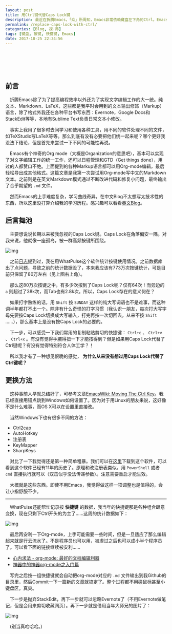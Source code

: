 ```yaml
---
layout: post
title: 用Ctrl键代替Caps Lock键
description: 最近在折腾Emacs，「众」所周知，Emacs非常依赖键盘左下角的Ctrl。Emacs许多教程的入门建议其中一条就是把Cap Locks键当做Ctrl用。我怎么就没有早点想到呢。
permalink: /replace-caps-lock-with-ctrl/
categories: [Blog, 视·界]
tags: [键盘, 按键, 快捷键, Emacs]
date: 2017-10-25 22:34:56
---
```



# 　


## 前言

　折腾Emacs除了为了提高编程效率以外还为了实现文字编辑工作的大一统。纯文本、Markdown、LaTeX，这些都是我平时会用到的文本输出修饰（Markup）语言，除了格式外我还在各种平台书写东西：Evernote，Google Docs和StackEdit等等，本地有Sublime Text负责日常文本小修改。

　事实上我用了很多时去间学习和使用各种工具，用不同的软件处理不同的文件，如TeXStudio写LaTeX等等。那么到底有没有必要把他们统一起来呢？哪个更好我没法下结论，但是首先来尝试一下不同的可能性再说。

　Emacs有个神奇的Org mode（大概是Organization的意思吧），基本可以实现了对文字编辑工作的统一工作，还可以日程管理和GTD（Get things done），用过的人都赞口不绝。上面提到的各种Markup语言都可以用Org-mode编辑，最后轻松导出成其他格式。这篇文章是我第一次尝试用Org-mode写中文的Markdown文本。之前则是在英文Markdown模式通过不断改进代码和修复小问题，最终输出了合乎期望的 `.md` 文件。

　然而Emacs的上手难度复杂，学习曲线奇异，在中文Blog不太想写太技术性的东西，所以这里没打算介绍我的学习历程。感兴趣可以看看[英文Blog](https://en.dlyang.me)。


## 后言舞池

　主要想说说长期以来被我忽视的Caps Lock键。Caps Lock在角落偏安一隅。对我来说，他就像一座孤岛，被一群高频按键所围绕。

![img](http://lanternd.qiniudn.com/Pic4Post/replace-caps-lock-with-ctrl/what-pulse-caps-lock.png "WhatPulse!截图")

　之前[日志](file:///d:/whatpulse/)提到过，我在用WhatPulse这个软件统计按键使用情况。之前数据库出了点问题，导致之前的统计数据没了，本来我应该有773万次按键统计，可是目前只保留了80万左右（见上图右上角）。

　那么这80万次按键之中，有多少次按到了Caps Lock呢？仅有64次！而旁边的 `a` 则超过了38k次，而Tab也有2.8k次。所以，Caps Lock存在的意义何在？

　如果打字熟练的话，用 `Shift` 按 `SUNDAY` 这样的纯大写词语也不是难事，而这种词半年都打不出一个。除非有什么奇怪的打字习惯（我认识一朋友，每次打大写字母先要按Caps Lock切换成大写输入，打完再按一次切回去，从来不按 `Shift` ……），那么基本上是没有按Caps Lock的必要的。

　下一步，可以感受一下我们常用的复制粘贴剪切的快捷键： `Ctrl+c` 、 `Ctrl+v` 、 `Ctrl+x` 。有没有觉得手腕得扭一下才能按得到？但是如果用Caps Lock代替了Ctrl键呢？有没有觉得特别符合人体工学？！

　所以我才有了一种想见恨晚的感觉， **为什么从来没有想过用Caps Lock代替了Ctrl键呢？**


## 更换方法

　这种事前人早就总结好了，可参考文章[EmacsWiki: Moving The Ctrl Key](https://www.emacswiki.org/emacs/MovingTheCtrlKey#toc14)。我已经直接用锚点跳到Windows如何设置了。因为对于用Linux的朋友来说，这好像不是什么难事，而OS X可以在设置里直接改。

　当然Windows下也有很多不同的方法：

-   Ctrl2cap
-   AutoHotkey
-   注册表
-   KeyMapper
-   SharpKeys

　对比了一下我觉得还是第一种简单粗暴。我们可以在[这里](https://docs.microsoft.com/en-us/sysinternals/downloads/ctrl2cap)下载到这个软件，可以看到这个软件已经有11年的历史了。原理和改注册表类似。用 `PowerShell` 或者 `cmd` 直接执行就可以（双击似乎没法传递参数）。注意需要重启才能生效。

　大概就是这些东西。即使不用Emacs，我觉得做这样一项调整也是值得的，会让小指舒服不少。

---

　WhatPulse还能帮忙记录按 **快捷键** 的数据，我当年的快捷键那是各种组合肆意变换，现在只剩下Ctrl开头的为主了……这周的统计数据如下：

![img](http://lanternd.qiniudn.com/Pic4Post/replace-caps-lock-with-ctrl/what-pulse-key-combo.png "WhatPulse!截图 - 快捷键")

　最后再安利一下Org-mode，上手可能需要一些时间，但是一旦适应了那么编辑起来就是行云流水了。不是程序员也可以用，被虐过之后也可以成小半个程序员了。可以看下面的链接继续被安利……

-   [心内求法 - org-mode: 最好的文档编辑利器](http://www.cnblogs.com/holbrook/archive/2012/04/12/2444992.html#sec-1-2-3)
-   [神器中的神器org-mode之入门篇](https://my.oschina.net/klauszl/blog/261701)

　写完之后按一组快捷键就会自动把org-mode对应的 `.md` 文件输出到我Github的目录里，然后Commit一下一篇新的文章就搞定了。整个过程都不用碰鼠标甚至小键盘区。真爽。

　下一步是抛弃StackEdit，再下一步就可以忽略Evernote了（不用Evernote做笔记，但是会用来剪切收藏网页）。再下一步就是借用当年大师兄的图片了：

![img](http://lanternd.qiniudn.com/Pic4Post/replace-caps-lock-with-ctrl/emacs-hand.jpg "Emacs重度用户的未来")

　(别当真哈哈哈。)
